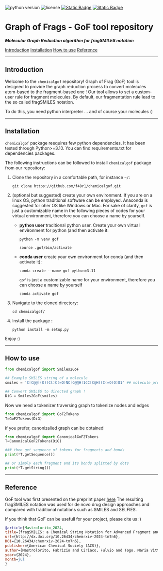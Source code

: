 ![python version](https://img.shields.io/badge/python-3.10_|_3.11-white)
![license](https://img.shields.io/badge/license-MIT-orange)
[![Static Badge](https://img.shields.io/badge/ChemRxiv-10.26434/chemrxiv--2024-tm7n6)](https://doi.org/10.26434/chemrxiv-2024-tm7n6)
[![Static Badge](https://img.shields.io/badge/Data%20Zenodo-_10.5281/12713950-blue)](https://doi.org/10.5281/zenodo.12713950)

# Graph of Frags - GoF tool repository

***Molecular Graph Reduction algorithm for fragSMILES notation***

[Introduction](#introduction)
[Installation](#installation)
[How to use](#how-to-use)
[Reference](#reference)

---

## Introduction

Welcome to the `chemicalgof` repository! Graph of Frag (GoF) tool is designed to provide the graph reduction process to convert molecules atom-based to the fragment-based one !
Our tool allows to set a custom-user rule for fragment molecules. By default, our fragmentation rule lead to the so called fragSMILES notation.

To do this, you need python interpreter ... and of course your molecules :)

---

## Installation

`chemicalgof` package reequires few python dependencies. It has been tested through Python>=3.10. You can find requirements.txt for dependencies packages.

The following instructions can be followed to install `chemicalgof` package from our repository:

1. Clone the repository in a comfortable path, for instance `~/`:

    ```shell
    git clone https://github.com/f48r1/chemicalgof.git
    ```

2. (optional but suggested) create your own environment. If you are on a linux OS, python traditional software can be employed. Anaconda is suggested for oher OS like Windows or Mac. For sake of clarity, `gof` is just a customizable name in the following pieces of codes for your virtual environment, therefore you can choose a name by yourself.
    - **python user** traditional python user. Create your own virtual environment for python (and then activate it:

        ```shell
        python -m venv gof
        ```

        ```shell
        source .gof/bin/activate
        ```

    - **conda user** create your own environment for conda (and then activate it):

        ```shell
        conda create --name gof python=3.11
        ```

        `gof` is just a customizable name for your environment, therefore you can choose a name by yourself

        ```shell
        conda activate gof
        ```

3. Navigate to the cloned directory:

    ```shell
    cd chemicalgof/
    ```

4. Install the package :

    ```shell
    python install -m setup.py
    ```

Enjoy :)

---

## How to use

```python
from chemicalgof import Smiles2GoF

## Example SMILES string of a molecule
smiles = 'C[C@@](O)(Cl)C(=O)NC[C@@H]1CC[C@H](C(=O)O)O1' ## molecule provides chirality information

## Convert SMILES to directed graph !
DiG = Smiles2GoF(smiles)
```

Now we need a tokenizer traversing graph to tokenize nodes and edges

```python
from chemicalgof import GoF2Tokens
T=GoF2Tokens(DiG)
```

if you prefer, canonizalied graph can be obtained

```python
from chemicalgof import CanonicalGoF2Tokens
T=CanonicalGoF2Tokens(DiG)
```

```python
### then get sequence of tokens for fragments and bonds
print(*T.getSequence())

## or simply each fragment and its bonds splitted by dots
print(*T.getString())
```

---

## Reference

GoF tool was first presented on the preprint paper [here](https://doi.org/10.26434/chemrxiv-2024-tm7n6)
The resulting fragSMILES notation was used for de novo drug design approaches and compared with traditional notations such as SMILES and SELFIES.

If you think that GoF can be usefull for your project, please cite us :)

```bibtex
@article{Mastrolorito_2024, 
title={fragSMILES: a Chemical String Notation for Advanced Fragment and Chirality Representation}, 
url={http://dx.doi.org/10.26434/chemrxiv-2024-tm7n6}, 
DOI={10.26434/chemrxiv-2024-tm7n6}, 
publisher={American Chemical Society (ACS)}, 
author={Mastrolorito, Fabrizio and Ciriaco, Fulvio and Togo, Maria Vittoria and Gambacorta, Nicola and Trisciuzzi, Daniela and Altomare, Cosimo Damiano and Amoroso, Nicola and Grisoni, Francesca and Nicolotti, Orazio}, 
year={2024}, 
month=jul 
}
```
